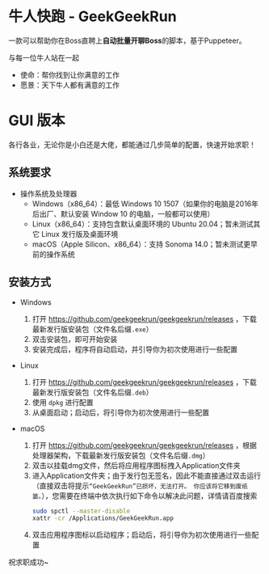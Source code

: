 # 牛人快跑 - GeekGeekRun

一款可以帮助你在Boss直聘上**自动批量开聊Boss**的脚本，基于Puppeteer。

与每一位牛人站在一起

- 使命：帮你找到让你满意的工作
- 愿景：天下牛人都有满意的工作

# GUI 版本
各行各业，无论你是小白还是大佬，都能通过几步简单的配置，快速开始求职！

## 系统要求
- 操作系统及处理器
    - Windows（x86_64）：最低 Windows 10 1507（如果你的电脑是2016年后出厂、默认安装 Window 10 的电脑，一般都可以使用）
    - Linux（x86_64）：支持包含默认桌面环境的 Ubuntu 20.04；暂未测试其它 Linux 发行版及桌面环境
    - macOS（Apple Silicon、x86_64）：支持 Sonoma 14.0；暂未测试更早前的操作系统

## 安装方式
- Windows
    1. 打开 https://github.com/geekgeekrun/geekgeekrun/releases ，下载最新发行版安装包（文件名后缀`.exe`）
    1. 双击安装包，即可开始安装
    1. 安装完成后，程序将自动启动，并引导你为初次使用进行一些配置

- Linux
    1. 打开 https://github.com/geekgeekrun/geekgeekrun/releases ，下载最新发行版安装包（文件名后缀`.deb`）
    1. 使用 `dpkg` 进行配置
    1. 从桌面启动；启动后，将引导你为初次使用进行一些配置

- macOS
    1. 打开 https://github.com/geekgeekrun/geekgeekrun/releases ，根据处理器架构，下载最新发行版安装包（文件名后缀`.dmg`）
    1. 双击以挂载dmg文件，然后将应用程序图标拽入Application文件夹
    1. 进入Application文件夹；由于发行包无签名，因此不能直接通过双击运行（直接双击将提示`“GeekGeekRun”已损坏，无法打开。 你应该将它移到废纸篓。`），您需要在终端中依次执行如下命令以解决此问题，详情请百度搜索
        ```sh
        sudo spctl --master-disable
        xattr -cr /Applications/GeekGeekRun.app
        ```
    1. 双击应用程序图标以启动程序；启动后，将引导你为初次使用进行一些配置
<!-- 
# CLI 版本
## 使用方式
1. 确保你已经安装 Node.js 18+、pnpm 8.6.9+
1. `pnpm i` 安装依赖
1. 打开 Chrome / Edge，安装 EditThisCookie 扩展程序
1. 打开 [Boss直聘](https://www.zhipin.com) 网站，在浏览器右上角找到 EditThisCookie 扩展程序图标，并点击
1. 按下 EditThisCookie 扩展程序弹出气泡中的“导出Cookie”按钮（左数第三个按钮），此时将会把你在 Boss直聘 网站下所有Cookie复制到剪切板上
1. 打开 `~/.geekgeekrun/storage/boss-cookies.json` 文件（如果没有相关路径请自行创建），把文件清空，并粘贴刚刚复制的 Cookie
1. 执行`pnpm start`。开聊 Boss ！
-->

祝求职成功~
